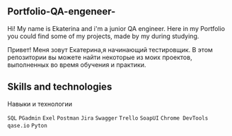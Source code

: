 ## Portfolio-QA-engeneer- 
Hi! My name is Ekaterina and i'm a junior QA engineer. Here in my Portfolio you could find some of my projects, made by my during studying.


Привет! Меня зовут Екатерина,я начинающий тестировщик.
В этом репозитории вы можете найти некоторые из моих проектов, выполненных во время обучения и практики.

## Skills and technologies 
Навыки и технологии

`SQL` `PGadmin` `Exel` `Postman` `Jira` `Swagger` `Trello` `SoapUI` `Chrome DevTools` `qase.io` `Pyton`
